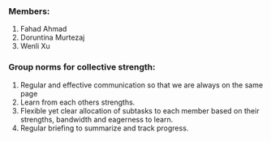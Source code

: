 ### Members:
1. Fahad Ahmad
2. Doruntina Murtezaj
3. Wenli Xu

### Group norms for collective strength:
1. Regular and effective communication so that we are always on the same page
2. Learn from each others strengths.
3. Flexible yet clear allocation of subtasks to each member based on their strengths, bandwidth and eagerness to learn.
4. Regular briefing to summarize and track progress.
